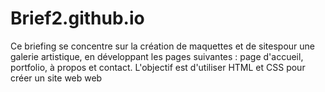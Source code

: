 # Brief2.github.io
Ce briefing se concentre sur la création de maquettes et de sitespour une galerie artistique, en développant les pages suivantes : page d'accueil, portfolio, à propos et contact. L'objectif est d'utiliser HTML et CSS pour créer un site web web 
